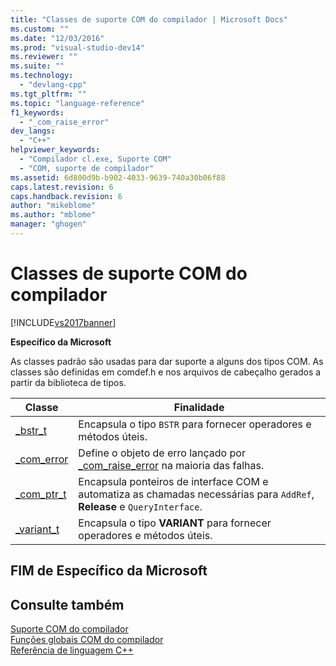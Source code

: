 ```yaml
---
title: "Classes de suporte COM do compilador | Microsoft Docs"
ms.custom: ""
ms.date: "12/03/2016"
ms.prod: "visual-studio-dev14"
ms.reviewer: ""
ms.suite: ""
ms.technology: 
  - "devlang-cpp"
ms.tgt_pltfrm: ""
ms.topic: "language-reference"
f1_keywords: 
  - "_com_raise_error"
dev_langs: 
  - "C++"
helpviewer_keywords: 
  - "Compilador cl.exe, Suporte COM"
  - "COM, suporte de compilador"
ms.assetid: 6d800d9b-b902-4033-9639-740a30b06f88
caps.latest.revision: 6
caps.handback.revision: 6
author: "mikeblome"
ms.author: "mblome"
manager: "ghogen"
---
```

# Classes de suporte COM do compilador
[!INCLUDE[vs2017banner](../assembler/inline/includes/vs2017banner.md)]

**Específico da Microsoft**  
  
 As classes padrão são usadas para dar suporte a alguns dos tipos COM.  As classes são definidas em comdef.h e nos arquivos de cabeçalho gerados a partir da biblioteca de tipos.  
  
|Classe|Finalidade|  
|------------|----------------|  
|[\_bstr\_t](../cpp/bstr-t-class.md)|Encapsula o tipo `BSTR` para fornecer operadores e métodos úteis.|  
|[\_com\_error](../cpp/com-error-class.md)|Define o objeto de erro lançado por [\_com\_raise\_error](../cpp/com-raise-error.md) na maioria das falhas.|  
|[\_com\_ptr\_t](../cpp/com-ptr-t-class.md)|Encapsula ponteiros de interface COM e automatiza as chamadas necessárias para `AddRef`, **Release** e `QueryInterface`.|  
|[\_variant\_t](../cpp/variant-t-class.md)|Encapsula o tipo **VARIANT** para fornecer operadores e métodos úteis.|  
  
## FIM de Específico da Microsoft  
  
## Consulte também  
 [Suporte COM do compilador](../Topic/Compiler%20COM%20Support.md)   
 [Funções globais COM do compilador](../cpp/compiler-com-global-functions.md)   
 [Referência de linguagem C\+\+](../cpp/cpp-language-reference.md)